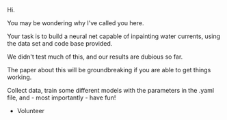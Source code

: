 
Hi.

You may be wondering why I've called you here.

Your task is to build a neural net capable of inpainting water currents,
using the data set and code base provided.

We didn't test much of this, and our results are dubious so far.

The paper about this will be groundbreaking if you are able to get things working.

Collect data, train some different models with the parameters in the .yaml file,
and - most importantly - have fun!

- Volunteer